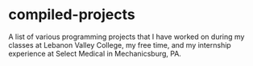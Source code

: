 # compiled-projects
A list of various programming projects that I have worked on during my classes at Lebanon Valley College, my free time, and my internship experience at Select Medical in Mechanicsburg, PA.
